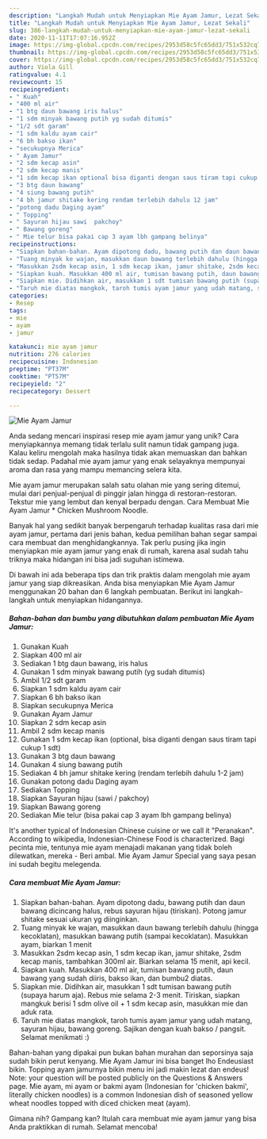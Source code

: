 ```yaml
---
description: "Langkah Mudah untuk Menyiapkan Mie Ayam Jamur, Lezat Sekali"
title: "Langkah Mudah untuk Menyiapkan Mie Ayam Jamur, Lezat Sekali"
slug: 386-langkah-mudah-untuk-menyiapkan-mie-ayam-jamur-lezat-sekali
date: 2020-11-11T17:07:16.952Z
image: https://img-global.cpcdn.com/recipes/2953d58c5fc65dd3/751x532cq70/mie-ayam-jamur-foto-resep-utama.jpg
thumbnail: https://img-global.cpcdn.com/recipes/2953d58c5fc65dd3/751x532cq70/mie-ayam-jamur-foto-resep-utama.jpg
cover: https://img-global.cpcdn.com/recipes/2953d58c5fc65dd3/751x532cq70/mie-ayam-jamur-foto-resep-utama.jpg
author: Viola Gill
ratingvalue: 4.1
reviewcount: 15
recipeingredient:
- " Kuah"
- "400 ml air"
- "1 btg daun bawang iris halus"
- "1 sdm minyak bawang putih yg sudah ditumis"
- "1/2 sdt garam"
- "1 sdm kaldu ayam cair"
- "6 bh bakso ikan"
- "secukupnya Merica"
- " Ayam Jamur"
- "2 sdm kecap asin"
- "2 sdm kecap manis"
- "1 sdm kecap ikan optional bisa diganti dengan saus tiram tapi cukup 1 sdt"
- "3 btg daun bawang"
- "4 siung bawang putih"
- "4 bh jamur shitake kering rendam terlebih dahulu 12 jam"
- "potong dadu Daging ayam"
- " Topping"
- " Sayuran hijau sawi  pakchoy"
- " Bawang goreng"
- " Mie telur bisa pakai cap 3 ayam lbh gampang belinya"
recipeinstructions:
- "Siapkan bahan-bahan. Ayam dipotong dadu, bawang putih dan daun bawang dicincang halus, rebus sayuran hijau (tiriskan). Potong jamur shitake sesuai ukuran yg diinginkan."
- "Tuang minyak ke wajan, masukkan daun bawang terlebih dahulu (hingga kecoklatan), masukkan bawang putih (sampai kecoklatan). Masukkan ayam, biarkan 1 menit"
- "Masukkan 2sdm kecap asin, 1 sdm kecap ikan, jamur shitake, 2sdm kecap manis, tambahkan 300ml air. Biarkan selama 15 menit, api kecil."
- "Siapkan kuah. Masukkan 400 ml air, tumisan bawang putih, daun bawang yang sudah diiris, bakso ikan, dan bumbu2 diatas."
- "Siapkan mie. Didihkan air, masukkan 1 sdt tumisan bawang putih (supaya harum aja). Rebus mie selama 2-3 menit. Tiriskan, siapkan mangkuk berisi 1 sdm olive oil + 1 sdm kecap asin, masukkan mie dan aduk rata."
- "Taruh mie diatas mangkok, taroh tumis ayam jamur yang udah matang, sayuran hijau, bawang goreng. Sajikan dengan kuah bakso / pangsit. Selamat menikmati :)"
categories:
- Resep
tags:
- mie
- ayam
- jamur

katakunci: mie ayam jamur 
nutrition: 276 calories
recipecuisine: Indonesian
preptime: "PT37M"
cooktime: "PT57M"
recipeyield: "2"
recipecategory: Dessert

---
```



![Mie Ayam Jamur](https://img-global.cpcdn.com/recipes/2953d58c5fc65dd3/751x532cq70/mie-ayam-jamur-foto-resep-utama.jpg)

Anda sedang mencari inspirasi resep mie ayam jamur yang unik? Cara menyiapkannya memang tidak terlalu sulit namun tidak gampang juga. Kalau keliru mengolah maka hasilnya tidak akan memuaskan dan bahkan tidak sedap. Padahal mie ayam jamur yang enak selayaknya mempunyai aroma dan rasa yang mampu memancing selera kita.

Mie ayam jamur merupakan salah satu olahan mie yang sering ditemui, mulai dari penjual-penjual di pinggir jalan hingga di restoran-restoran. Tekstur mie yang lembut dan kenyal berpadu dengan. Cara Membuat Mie Ayam Jamur * Chicken Mushroom Noodle.

Banyak hal yang sedikit banyak berpengaruh terhadap kualitas rasa dari mie ayam jamur, pertama dari jenis bahan, kedua pemilihan bahan segar sampai cara membuat dan menghidangkannya. Tak perlu pusing jika ingin menyiapkan mie ayam jamur yang enak di rumah, karena asal sudah tahu triknya maka hidangan ini bisa jadi suguhan istimewa.


Di bawah ini ada beberapa tips dan trik praktis dalam mengolah mie ayam jamur yang siap dikreasikan. Anda bisa menyiapkan Mie Ayam Jamur menggunakan 20 bahan dan 6 langkah pembuatan. Berikut ini langkah-langkah untuk menyiapkan hidangannya.

<!--inarticleads1-->

##### Bahan-bahan dan bumbu yang dibutuhkan dalam pembuatan Mie Ayam Jamur:

1. Gunakan  Kuah
1. Siapkan 400 ml air
1. Sediakan 1 btg daun bawang, iris halus
1. Gunakan 1 sdm minyak bawang putih (yg sudah ditumis)
1. Ambil 1/2 sdt garam
1. Siapkan 1 sdm kaldu ayam cair
1. Siapkan 6 bh bakso ikan
1. Siapkan secukupnya Merica
1. Gunakan  Ayam Jamur
1. Siapkan 2 sdm kecap asin
1. Ambil 2 sdm kecap manis
1. Gunakan 1 sdm kecap ikan (optional, bisa diganti dengan saus tiram tapi cukup 1 sdt)
1. Gunakan 3 btg daun bawang
1. Gunakan 4 siung bawang putih
1. Sediakan 4 bh jamur shitake kering (rendam terlebih dahulu 1-2 jam)
1. Gunakan potong dadu Daging ayam
1. Sediakan  Topping
1. Siapkan  Sayuran hijau (sawi / pakchoy)
1. Siapkan  Bawang goreng
1. Sediakan  Mie telur (bisa pakai cap 3 ayam lbh gampang belinya)


It&#39;s another typical of Indonesian Chinese cuisine or we call it &#34;Peranakan&#34;. According to wikipedia, Indonesian-Chinese Food is characterized. Bagi pecinta mie, tentunya mie ayam menajadi makanan yang tidak boleh dilewatkan, mereka - Beri ambal. Mie Ayam Jamur Special yang saya pesan ini sudah begitu melegenda. 

<!--inarticleads2-->

##### Cara membuat Mie Ayam Jamur:

1. Siapkan bahan-bahan. Ayam dipotong dadu, bawang putih dan daun bawang dicincang halus, rebus sayuran hijau (tiriskan). Potong jamur shitake sesuai ukuran yg diinginkan.
1. Tuang minyak ke wajan, masukkan daun bawang terlebih dahulu (hingga kecoklatan), masukkan bawang putih (sampai kecoklatan). Masukkan ayam, biarkan 1 menit
1. Masukkan 2sdm kecap asin, 1 sdm kecap ikan, jamur shitake, 2sdm kecap manis, tambahkan 300ml air. Biarkan selama 15 menit, api kecil.
1. Siapkan kuah. Masukkan 400 ml air, tumisan bawang putih, daun bawang yang sudah diiris, bakso ikan, dan bumbu2 diatas.
1. Siapkan mie. Didihkan air, masukkan 1 sdt tumisan bawang putih (supaya harum aja). Rebus mie selama 2-3 menit. Tiriskan, siapkan mangkuk berisi 1 sdm olive oil + 1 sdm kecap asin, masukkan mie dan aduk rata.
1. Taruh mie diatas mangkok, taroh tumis ayam jamur yang udah matang, sayuran hijau, bawang goreng. Sajikan dengan kuah bakso / pangsit. Selamat menikmati :)


Bahan-bahan yang dipakai pun bukan bahan murahan dan seporsinya saja sudah bikin perut kenyang. Mie Ayam Jamur ini bisa banget lho Endeusiast bikin. Topping ayam jamurnya bikin menu ini jadi makin lezat dan endeus! Note: your question will be posted publicly on the Questions &amp; Answers page. Mie ayam, mi ayam or bakmi ayam (Indonesian for &#39;chicken bakmi&#39;, literally chicken noodles) is a common Indonesian dish of seasoned yellow wheat noodles topped with diced chicken meat (ayam). 

Gimana nih? Gampang kan? Itulah cara membuat mie ayam jamur yang bisa Anda praktikkan di rumah. Selamat mencoba!
